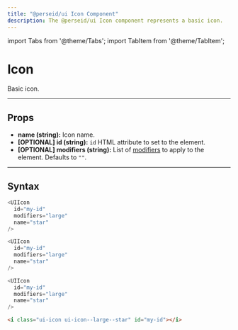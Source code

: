 ```yaml
---
title: "@perseid/ui Icon Component"
description: The @perseid/ui Icon component represents a basic icon.
---
```


import Tabs from '@theme/Tabs';
import TabItem from '@theme/TabItem';

# Icon

Basic icon.

---

## Props

- **name (string):** Icon name.
- **[OPTIONAL] id (string):** `id` HTML attribute to set to the element.
- **[OPTIONAL] modifiers (string):** List of [modifiers](/docs/ui/helpers#buildclass) to apply to the element. Defaults to `""`.

---

## Syntax

<Tabs>
<TabItem value="react" label="React">

```typescript
<UIIcon
  id="my-id"
  modifiers="large"
  name="star"
/>
```

</TabItem>
<TabItem value="vue" label="Vue">

```typescript
<UIIcon
  id="my-id"
  modifiers="large"
  name="star"
/>
```

</TabItem>
<TabItem value="svelte" label="Svelte">

```typescript
<UIIcon
  id="my-id"
  modifiers="large"
  name="star"
/>
```

</TabItem>
<TabItem value="html" label="HTML">

```html
<i class="ui-icon ui-icon--large--star" id="my-id"></i>
```

</TabItem>
</Tabs>
